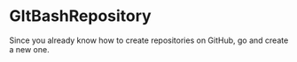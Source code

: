 # GItBashRepository
Since you already know how to create repositories on GitHub, go and create a new one. 
